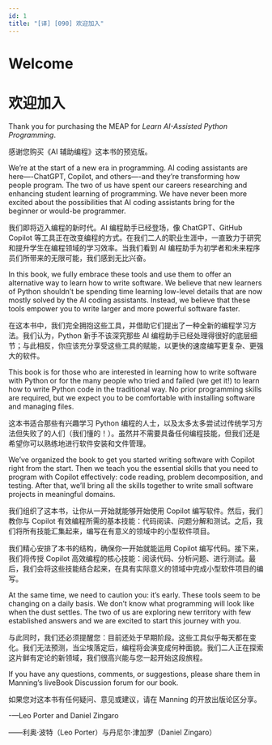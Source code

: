 ```yaml
---
id: 1
title: "[译] [090] 欢迎加入"
---
```


# Welcome

# 欢迎加入

Thank you for purchasing the MEAP for _Learn AI-Assisted Python Programming_.

感谢您购买《AI 辅助编程》这本书的预览版。

We’re at the start of a new era in programming. AI coding assistants are here—-ChatGPT, Copilot, and others—-and they’re transforming how people program. The two of us have spent our careers researching and enhancing student learning of programming. We have never been more excited about the possibilities that AI coding assistants bring for the beginner or would-be programmer.

我们即将迈入编程的新时代。AI 编程助手已经登场，像 ChatGPT、GitHub Copilot 等工具正在改变编程的方式。在我们二人的职业生涯中，一直致力于研究和提升学生在编程领域的学习效率。当我们看到 AI 编程助手为初学者和未来程序员们所带来的无限可能，我们感到无比兴奋。

In this book, we fully embrace these tools and use them to offer an alternative way to learn how to write software. We believe that new learners of Python shouldn’t be spending time learning low-level details that are now mostly solved by the AI coding assistants. Instead, we believe that these tools empower you to write larger and more powerful software faster.

在这本书中，我们完全拥抱这些工具，并借助它们提出了一种全新的编程学习方法。我们认为，Python 新手不该深究那些 AI 编程助手已经处理得很好的底层细节；与此相反，你应该充分享受这些工具的赋能，以更快的速度编写更复杂、更强大的软件。

This book is for those who are interested in learning how to write software with Python or for the many people who tried and failed (we get it!) to learn how to write Python code in the traditional way. No prior programming skills are required, but we expect you to be comfortable with installing software and managing files.

这本书适合那些有兴趣学习 Python 编程的人士，以及太多太多尝试过传统学习方法但失败了的人们（我们懂的！）。虽然并不需要具备任何编程技能，但我们还是希望你可以熟练地进行软件安装和文件管理。

We’ve organized the book to get you started writing software with Copilot right from the start. Then we teach you the essential skills that you need to program with Copilot effectively: code reading, problem decomposition, and testing. After that, we’ll bring all the skills together to write small software projects in meaningful domains.

我们组织了这本书，让你从一开始就能够开始使用 Copilot 编写软件。然后，我们教你与 Copilot 有效编程所需的基本技能：代码阅读、问题分解和测试。之后，我们将所有技能汇集起来，编写在有意义的领域中的小型软件项目。

我们精心安排了本书的结构，确保你一开始就能运用 Copilot 编写代码。接下来，我们将传授 Copilot 高效编程的核心技能：阅读代码、分析问题、进行测试。最后，我们会将这些技能结合起来，在具有实际意义的领域中完成小型软件项目的编写。

At the same time, we need to caution you: it’s early. These tools seem to be changing on a daily basis. We don’t know what programming will look like when the dust settles. The two of us are exploring new territory with few established answers and we are excited to start this journey with you.

与此同时，我们还必须提醒您：目前还处于早期阶段。这些工具似乎每天都在变化。我们无法预测，当尘埃落定后，编程将会演变成何种面貌。我们二人正在探索这片鲜有定论的新领域，我们很高兴能与您一起开始这段旅程。

If you have any questions, comments, or suggestions, please share them in Manning’s liveBook Discussion forum for our book.

如果您对这本书有任何疑问、意见或建议，请在 Manning 的开放出版论区分享。

-—Leo Porter and Daniel Zingaro

——利奥·波特（Leo Porter）与丹尼尔·津加罗（Daniel Zingaro）
